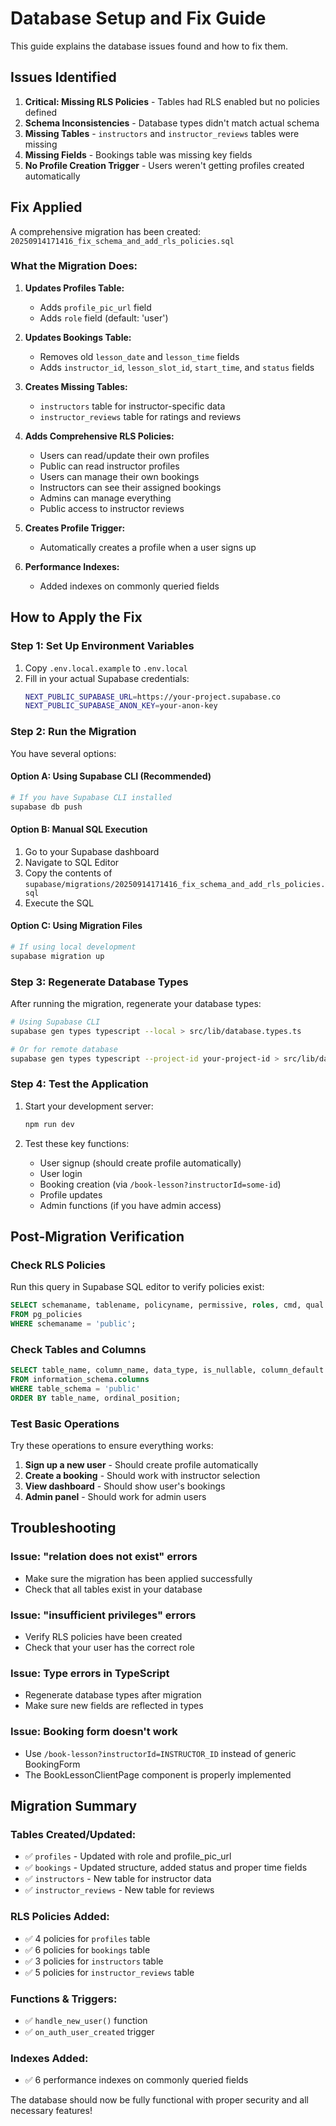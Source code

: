 # Database Setup and Fix Guide

This guide explains the database issues found and how to fix them.

## Issues Identified

1. **Critical: Missing RLS Policies** - Tables had RLS enabled but no policies defined
2. **Schema Inconsistencies** - Database types didn't match actual schema
3. **Missing Tables** - `instructors` and `instructor_reviews` tables were missing
4. **Missing Fields** - Bookings table was missing key fields
5. **No Profile Creation Trigger** - Users weren't getting profiles created automatically

## Fix Applied

A comprehensive migration has been created: `20250914171416_fix_schema_and_add_rls_policies.sql`

### What the Migration Does:

1. **Updates Profiles Table:**
   - Adds `profile_pic_url` field
   - Adds `role` field (default: 'user')

2. **Updates Bookings Table:**
   - Removes old `lesson_date` and `lesson_time` fields
   - Adds `instructor_id`, `lesson_slot_id`, `start_time`, and `status` fields

3. **Creates Missing Tables:**
   - `instructors` table for instructor-specific data
   - `instructor_reviews` table for ratings and reviews

4. **Adds Comprehensive RLS Policies:**
   - Users can read/update their own profiles
   - Public can read instructor profiles
   - Users can manage their own bookings
   - Instructors can see their assigned bookings
   - Admins can manage everything
   - Public access to instructor reviews

5. **Creates Profile Trigger:**
   - Automatically creates a profile when a user signs up

6. **Performance Indexes:**
   - Added indexes on commonly queried fields

## How to Apply the Fix

### Step 1: Set Up Environment Variables

1. Copy `.env.local.example` to `.env.local`
2. Fill in your actual Supabase credentials:
   ```bash
   NEXT_PUBLIC_SUPABASE_URL=https://your-project.supabase.co
   NEXT_PUBLIC_SUPABASE_ANON_KEY=your-anon-key
   ```

### Step 2: Run the Migration

You have several options:

#### Option A: Using Supabase CLI (Recommended)
```bash
# If you have Supabase CLI installed
supabase db push
```

#### Option B: Manual SQL Execution
1. Go to your Supabase dashboard
2. Navigate to SQL Editor
3. Copy the contents of `supabase/migrations/20250914171416_fix_schema_and_add_rls_policies.sql`
4. Execute the SQL

#### Option C: Using Migration Files
```bash
# If using local development
supabase migration up
```

### Step 3: Regenerate Database Types

After running the migration, regenerate your database types:

```bash
# Using Supabase CLI
supabase gen types typescript --local > src/lib/database.types.ts

# Or for remote database
supabase gen types typescript --project-id your-project-id > src/lib/database.types.ts
```

### Step 4: Test the Application

1. Start your development server:
   ```bash
   npm run dev
   ```

2. Test these key functions:
   - User signup (should create profile automatically)
   - User login
   - Booking creation (via `/book-lesson?instructorId=some-id`)
   - Profile updates
   - Admin functions (if you have admin access)

## Post-Migration Verification

### Check RLS Policies
Run this query in Supabase SQL editor to verify policies exist:
```sql
SELECT schemaname, tablename, policyname, permissive, roles, cmd, qual 
FROM pg_policies 
WHERE schemaname = 'public';
```

### Check Tables and Columns
```sql
SELECT table_name, column_name, data_type, is_nullable, column_default
FROM information_schema.columns 
WHERE table_schema = 'public' 
ORDER BY table_name, ordinal_position;
```

### Test Basic Operations
Try these operations to ensure everything works:

1. **Sign up a new user** - Should create profile automatically
2. **Create a booking** - Should work with instructor selection
3. **View dashboard** - Should show user's bookings
4. **Admin panel** - Should work for admin users

## Troubleshooting

### Issue: "relation does not exist" errors
- Make sure the migration has been applied successfully
- Check that all tables exist in your database

### Issue: "insufficient privileges" errors
- Verify RLS policies have been created
- Check that your user has the correct role

### Issue: Type errors in TypeScript
- Regenerate database types after migration
- Make sure new fields are reflected in types

### Issue: Booking form doesn't work
- Use `/book-lesson?instructorId=INSTRUCTOR_ID` instead of generic BookingForm
- The BookLessonClientPage component is properly implemented

## Migration Summary

### Tables Created/Updated:
- ✅ `profiles` - Updated with role and profile_pic_url
- ✅ `bookings` - Updated structure, added status and proper time fields  
- ✅ `instructors` - New table for instructor data
- ✅ `instructor_reviews` - New table for reviews

### RLS Policies Added:
- ✅ 4 policies for `profiles` table
- ✅ 6 policies for `bookings` table  
- ✅ 3 policies for `instructors` table
- ✅ 5 policies for `instructor_reviews` table

### Functions & Triggers:
- ✅ `handle_new_user()` function
- ✅ `on_auth_user_created` trigger

### Indexes Added:
- ✅ 6 performance indexes on commonly queried fields

The database should now be fully functional with proper security and all necessary features!